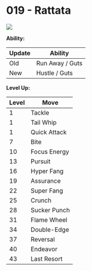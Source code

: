 # 019 - Rattata
![][019]

**Ability:**

Update | Ability
---    | ---
Old    | Run Away / Guts
New    | Hustle / Guts

**Level Up:**

Level | Move
---   | ---
  1   | Tackle
  1   | Tail Whip
  1   | Quick Attack
  7   | Bite
 10   | Focus Energy
 13   | Pursuit
 16   | Hyper Fang
 19   | Assurance
 22   | Super Fang
 25   | Crunch
 28   | Sucker Punch
 31   | Flame Wheel
 34   | Double-Edge
 37   | Reversal
 40   | Endeavor
 43   | Last Resort



[019]: /img/pokemon/019.png
